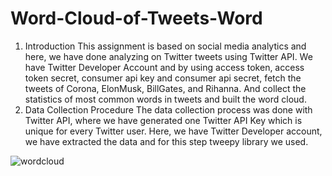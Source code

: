 # Word-Cloud-of-Tweets-Word
1. Introduction 
This assignment is based on social media analytics and here, we have done analyzing on Twitter tweets
using Twitter API. We have Twitter Developer Account and by using access token, access token secret, 
consumer api key and consumer api secret, fetch the tweets of Corona, ElonMusk, BillGates, and 
Rihanna. And collect the statistics of most common words in tweets and built the word cloud.
2. Data Collection Procedure 
The data collection process was done with Twitter API, where we have generated one Twitter API Key 
which is unique for every Twitter user. Here, we have Twitter Developer account, we have extracted 
the data and for this step tweepy library we used.


![wordcloud](https://user-images.githubusercontent.com/54304418/170316403-11c49d45-9c58-42ad-bdff-c9f337cfc99b.jpg)
